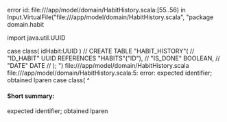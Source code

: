 error id: file://<WORKSPACE>/app/model/domain/HabitHistory.scala:[55..56) in Input.VirtualFile("file://<WORKSPACE>/app/model/domain/HabitHistory.scala", "package domain.habit

import java.util.UUID

case class(
  idHabit:UUID
)
// CREATE TABLE "HABIT_HISTORY"(
//   "ID_HABIT" UUID REFERENCES "HABITS"("ID"),
//   "IS_DONE" BOOLEAN,
//   "DATE" DATE
// );
")
file://<WORKSPACE>/app/model/domain/HabitHistory.scala
file://<WORKSPACE>/app/model/domain/HabitHistory.scala:5: error: expected identifier; obtained lparen
case class(
          ^
#### Short summary: 

expected identifier; obtained lparen
